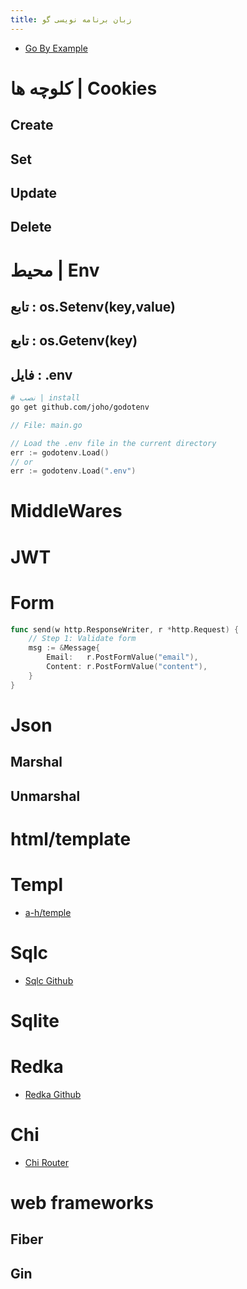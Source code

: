 ```yaml
---
title: زبان برنامه نویسی گو
---
```


<!-- ```go  
package main

import (
    "net/http"
    "github.com/go-chi/chi/v5"
)

func main() {
    r := chi.NewRouter()
    r.Get("/", func(w http.ResponseWriter, r *http.Request) {
        w.Write([]byte("Salam Mosafer!"))
    })
    http.ListenAndServe(":3000", r)
}
``` -->

- [Go By Example](https://gobyexample.com/)



# کلوچه ها | Cookies
## Create
## Set
## Update
## Delete



# محیط | Env
## تابع : os.Setenv(key,value)
## تابع : os.Getenv(key)
## فایل : .env
```bash
# نصب | install
go get github.com/joho/godotenv
```
```go
// File: main.go

// Load the .env file in the current directory
err := godotenv.Load()
// or
err := godotenv.Load(".env")
```




# MiddleWares

# JWT

# Form
```go
func send(w http.ResponseWriter, r *http.Request) {
	// Step 1: Validate form
	msg := &Message{
		Email:	 r.PostFormValue("email"),
		Content: r.PostFormValue("content"),
    }
}
```

# Json
## Marshal
## Unmarshal

# html/template

# Templ
- [a-h/temple](https://templ.guide)

# Sqlc
- [Sqlc Github](https://github.com/sqlc-dev/sqlc)

# Sqlite

# Redka
- [Redka Github](https://github.com/nalgeon/redka)

# Chi
- [Chi Router](https://go-chi.io)

# web frameworks
## Fiber
## Gin
